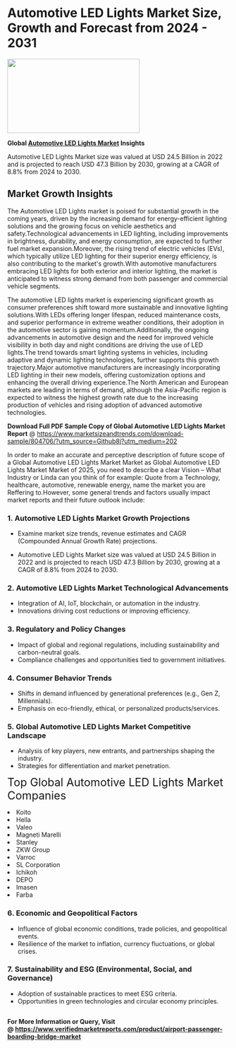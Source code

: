 <H1>Automotive LED Lights Market Size, Growth and Forecast from 2024 - 2031</H1><img class="aligncenter size-medium wp-image-584254" src="https://thirdeyenews.in/wp-content/uploads/2024/09/Global-Market-Research-300x168.jpeg" alt="" width="300" height="168" /><p><strong>Global&nbsp;<a href="https://www.marketsizeandtrends.com/download-sample/804706/?utm_source=Github8j?utm_medium=202">Automotive LED Lights Market</a> Insights</strong></p><p>Automotive LED Lights Market size was valued at USD 24.5 Billion in 2022 and is projected to reach USD 47.3 Billion by 2030, growing at a CAGR of 8.8% from 2024 to 2030.</p><p><h2>Market Growth Insights</h2> <p>The Automotive LED Lights market is poised for substantial growth in the coming years, driven by the increasing demand for energy-efficient lighting solutions and the growing focus on vehicle aesthetics and safety.Technological advancements in LED lighting, including improvements in brightness, durability, and energy consumption, are expected to further fuel market expansion.Moreover, the rising trend of electric vehicles (EVs), which typically utilize LED lighting for their superior energy efficiency, is also contributing to the market's growth.With automotive manufacturers embracing LED lights for both exterior and interior lighting, the market is anticipated to witness strong demand from both passenger and commercial vehicle segments.</p> <p>The automotive LED lights market is experiencing significant growth as consumer preferences shift toward more sustainable and innovative lighting solutions.With LEDs offering longer lifespan, reduced maintenance costs, and superior performance in extreme weather conditions, their adoption in the automotive sector is gaining momentum.Additionally, the ongoing advancements in automotive design and the need for improved vehicle visibility in both day and night conditions are driving the use of LED lights.The trend towards smart lighting systems in vehicles, including adaptive and dynamic lighting technologies, further supports this growth trajectory.Major automotive manufacturers are increasingly incorporating LED lighting in their new models, offering customization options and enhancing the overall driving experience.The North American and European markets are leading in terms of demand, although the Asia-Pacific region is expected to witness the highest growth rate due to the increasing production of vehicles and rising adoption of advanced automotive technologies.<p><span class=""><strong>Download Full PDF Sample Copy of Global Automotive LED Lights Market Report</strong> @ <a href="https://www.marketsizeandtrends.com/download-sample/804706/?utm_source=Github8j?utm_medium=202" target="_blank">https://www.marketsizeandtrends.com/download-sample/804706/?utm_source=Github8j?utm_medium=202</a></span></p><p>In order to make an accurate and perceptive description of future scope of a Global&nbsp;Automotive LED Lights Market Market as Global&nbsp;Automotive LED Lights Market Market of 2025, you need to describe a clear Vision &ndash; What Industry or Linda can you think of for example: Quote from a Technology, healthcare, automotive, renewable energy, name the market you are Reffering to.However, some general trends and factors usually impact market reports and their future outlook include:</p><h3>1.&nbsp;<strong>Automotive LED Lights Market Growth Projections</strong></h3><ul><li>Examine market size trends, revenue estimates and CAGR (Compounded Annual Growth Rate) projections.</li><li><p>Automotive LED Lights Market size was valued at USD 24.5 Billion in 2022 and is projected to reach USD 47.3 Billion by 2030, growing at a CAGR of 8.8% from 2024 to 2030.</p></li></ul><h3>2.&nbsp;<strong>Automotive LED Lights Market Technological Advancements</strong></h3><ul><li>Integration of AI, IoT, blockchain, or automation in the industry.</li><li>Innovations driving cost reductions or improving efficiency.</li></ul><h3>3.&nbsp;<strong>Regulatory and Policy Changes</strong></h3><ul><li>Impact of global and regional regulations, including sustainability and carbon-neutral goals.</li><li>Compliance challenges and opportunities tied to government initiatives.</li></ul><h3>4.&nbsp;<strong>Consumer Behavior Trends</strong></h3><ul><li>Shifts in demand influenced by generational preferences (e.g., Gen Z, Millennials).</li><li>Emphasis on eco-friendly, ethical, or personalized products/services.</li></ul><h3>5.&nbsp;<strong>Global Automotive LED Lights Market Competitive Landscape</strong></h3><ul><li>Analysis of key players, new entrants, and partnerships shaping the industry.</li><li>Strategies for differentiation and market penetration.</li></ul><p data-pm-slice="1 1 []"><span style="color: inherit; font-family: inherit; font-size: 25px;">Top Global Automotive LED Lights Market Companies</span></p><div class="" data-test-id=""><p><li>Koito</li><li> Hella</li><li> Valeo</li><li> Magneti Marelli</li><li> Stanley</li><li> ZKW Group</li><li> Varroc</li><li> SL Corporation</li><li> Ichikoh</li><li> DEPO</li><li> Imasen</li><li> Farba</li></p></div><h3>6.&nbsp;<strong>Economic and Geopolitical Factors</strong></h3><ul><li>Influence of global economic conditions, trade policies, and geopolitical events.</li><li>Resilience of the market to inflation, currency fluctuations, or global crises.</li></ul><h3>7.&nbsp;<strong>Sustainability and ESG (Environmental, Social, and Governance)</strong></h3><ul><li>Adoption of sustainable practices to meet ESG criteria.</li><li>Opportunities in green technologies and circular economy principles.</li></ul><h2><strong style="font-size: 14px;">For More Information or Query, Visit @&nbsp;</strong><a style="background-color: #ffffff; font-size: 14px;" href="https://www.marketsizeandtrends.com/report/automotive-led-lights-market/" target="_blank">https://www.verifiedmarketreports.com/product/airport-passenger-boarding-bridge-market</a></h2>